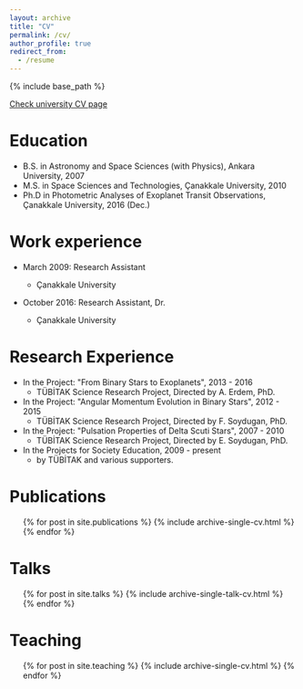 ```yaml
---
layout: archive
title: "CV"
permalink: /cv/
author_profile: true
redirect_from:
  - /resume
---
```


{% include base_path %}

<a href='http://aves.comu.edu.tr/cpuskullu/cv'>Check university CV page</a>

Education
======
* B.S. in Astronomy and Space Sciences (with Physics), Ankara University, 2007
* M.S. in Space Sciences and Technologies, Çanakkale University, 2010
* Ph.D in Photometric Analyses of Exoplanet Transit Observations, Çanakkale University, 2016 (Dec.)

Work experience
======
* March 2009: Research Assistant
  * Çanakkale University

* October 2016: Research Assistant, Dr.
  * Çanakkale University
  
Research Experience
======
* In the Project: "From Binary Stars to Exoplanets", 2013 - 2016
  * TÜBİTAK Science Research Project, Directed by A. Erdem, PhD.
* In the Project: "Angular Momentum Evolution in Binary Stars", 2012 - 2015
  * TÜBİTAK Science Research Project, Directed by F. Soydugan, PhD.
* In the Project: "Pulsation Properties of Delta Scuti Stars", 2007 - 2010
  * TÜBİTAK Science Research Project, Directed by E. Soydugan, PhD.
* In the Projects for Society Education, 2009 - present
  * by TÜBİTAK and various supporters.

Publications
======
  <ul>{% for post in site.publications %}
    {% include archive-single-cv.html %}
  {% endfor %}</ul>
  
Talks
======
  <ul>{% for post in site.talks %}
    {% include archive-single-talk-cv.html %}
  {% endfor %}</ul>
  
Teaching
======
  <ul>{% for post in site.teaching %}
    {% include archive-single-cv.html %}
  {% endfor %}</ul>
  
<!-- Service and leadership
======
* Currently signed in to 43 different slack teams
-->



